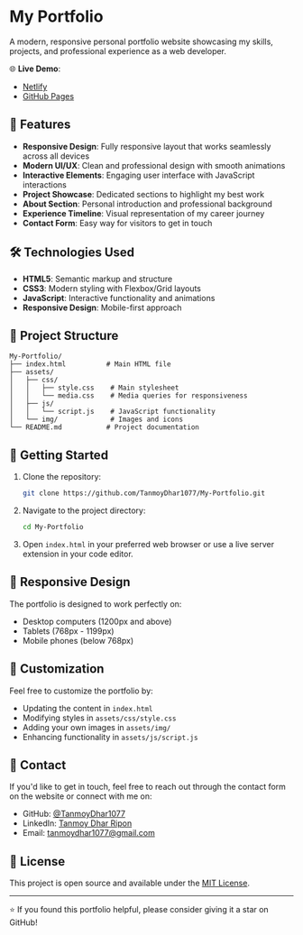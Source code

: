 # My Portfolio

A modern, responsive personal portfolio website showcasing my skills, projects, and professional experience as a web developer.

🌐 **Live Demo**: 
- [Netlify](https://tanmoy-dhar-ripon.netlify.app/)
- [GitHub Pages](https://tanmoydhar1077.github.io/My-Portfolio/)

## 🌟 Features

- **Responsive Design**: Fully responsive layout that works seamlessly across all devices
- **Modern UI/UX**: Clean and professional design with smooth animations
- **Interactive Elements**: Engaging user interface with JavaScript interactions
- **Project Showcase**: Dedicated sections to highlight my best work
- **About Section**: Personal introduction and professional background
- **Experience Timeline**: Visual representation of my career journey
- **Contact Form**: Easy way for visitors to get in touch

## 🛠️ Technologies Used

- **HTML5**: Semantic markup and structure
- **CSS3**: Modern styling with Flexbox/Grid layouts
- **JavaScript**: Interactive functionality and animations
- **Responsive Design**: Mobile-first approach

## 📁 Project Structure

```
My-Portfolio/
├── index.html          # Main HTML file
├── assets/
│   ├── css/
│   │   ├── style.css    # Main stylesheet
│   │   └── media.css    # Media queries for responsiveness
│   ├── js/
│   │   └── script.js    # JavaScript functionality
│   └── img/             # Images and icons
└── README.md           # Project documentation
```

## 🚀 Getting Started

1. Clone the repository:
   ```bash
   git clone https://github.com/TanmoyDhar1077/My-Portfolio.git
   ```

2. Navigate to the project directory:
   ```bash
   cd My-Portfolio
   ```

3. Open `index.html` in your preferred web browser or use a live server extension in your code editor.

## 📱 Responsive Design

The portfolio is designed to work perfectly on:
- Desktop computers (1200px and above)
- Tablets (768px - 1199px)
- Mobile phones (below 768px)

## 🎨 Customization

Feel free to customize the portfolio by:
- Updating the content in `index.html`
- Modifying styles in `assets/css/style.css`
- Adding your own images in `assets/img/`
- Enhancing functionality in `assets/js/script.js`

## 📧 Contact

If you'd like to get in touch, feel free to reach out through the contact form on the website or connect with me on:
- GitHub: [@TanmoyDhar1077](https://github.com/TanmoyDhar1077)
- LinkedIn: [Tanmoy Dhar Ripon](https://linkedin.com/in/tanmoy-dhar-ripon)
- Email: tanmoydhar1077@gmail.com

## 📄 License

This project is open source and available under the [MIT License](LICENSE).

---

⭐ If you found this portfolio helpful, please consider giving it a star on GitHub!